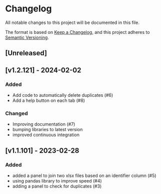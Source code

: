 # Changelog
All notable changes to this project will be documented in this file.

The format is based on [Keep a Changelog](https://keepachangelog.com/en/1.0.0/),
and this project adheres to [Semantic Versioning](https://semver.org/spec/v2.0.0.html).

## [Unreleased]

## [v1.2.121] - 2024-02-02

### Added

- Add code to automatically delete duplicates (#6)
- Add a help button on each tab (#8)

### Changed

- Improving documentation (#7)
- bumping libraries to latest version
- improved continuous integration

## [v1.1.101] - 2023-02-28

### Added

- added a panel to join two xlsx files based on an identifier column (#5)
- using pandas library to improve speed (#4)
- adding a panel to check for duplicates (#3)


